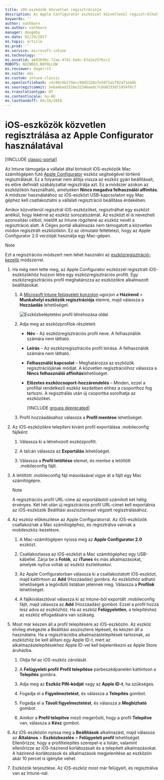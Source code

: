 ```yaml
---
title: iOS-eszközök közvetlen regisztrációja
description: Az Apple Configurator eszközzel közvetlenül regisztrálhatja a vállalati tulajdonú iOS-eszközöket egy előre meghatározott szabályzattal. Ehhez csatlakoztassa azokat USB-kapcsolattal egy Mac géphez.
keywords: ''
author: nathbarn
ms.author: nathbarn
manager: dougeby
ms.date: 01/29/2017
ms.topic: article
ms.prod: ''
ms.service: microsoft-intune
ms.technology: ''
ms.assetid: a692b90c-72ae-47d1-ba9c-67a2e2576cc2
ROBOTS: NOINDEX,NOFOLLOW
ms.reviewer: dagerrit
ms.suite: ems
ms.custom: intune-classic
ms.openlocfilehash: c4c98c6b279ecc99d2220a7e5071a1f92af1ea8b
ms.sourcegitcommit: 5eba4bad151be32346aedc7cbb0333d71934f8cf
ms.translationtype: HT
ms.contentlocale: hu-HU
ms.lasthandoff: 04/16/2018
---
```

# <a name="directly-enroll-ios-devices-by-using-apple-configurator"></a>iOS-eszközök közvetlen regisztrálása az Apple Configurator használatával

[!INCLUDE [classic-portal](../includes/classic-portal.md)]

Az Intune támogatja a vállalat által birtokolt iOS-eszközök Mac számítógépen futó [Apple Configurator](http://go.microsoft.com/fwlink/?LinkId=518017) eszköz segítségével történő regisztrálását. Ez a folyamat nem állítja vissza az eszköz gyári beállításait, és előre definiált szabályzattal regisztrálja azt. Ez a módszer azokon az eszközökön használható, amelyeken **Nincs megadva felhasználói affinitás**. A módszer használatához az iOS-eszközt USB-kapcsolaton egy Mac géphez kell csatlakoztatni a vállalati regisztráció beállítása érdekében.

Amikor közvetlenül regisztrál iOS-eszközöket, regisztrálhat egy eszközt anélkül, hogy lekérné az eszköz sorozatszámát. Az eszközt el is nevezheti azonosítási célból, mielőtt az Intune rögzítené az eszköz nevét a regisztráció alatt. A Céges portál alkalmazás nem támogatott a közvetlen módon regisztrált eszközökön. Ez az útmutató feltételezi, hogy az Apple Configurator 2.0 verzióját használja egy Mac-gépen.

>[!NOTE]
>Ezt a regisztrációs módszert nem lehet használni az [eszközregisztráció-kezelői](enroll-corporate-owned-devices-with-the-device-enrollment-manager-in-microsoft-intune.md) módszerrel.

1. Ha még nem tette meg, az Apple Configurator eszközzel regisztrált iOS-eszközökhöz hozzon létre egy eszközregisztrációs profilt. Egy eszközregisztrációs profil meghatározza az eszközökre alkalmazott beállításokat.

   1. A [Microsoft Intune felügyeleti konzolon](https://manage.microsoft.com) ugorjon a **Házirend** &gt; **Munkahelyi eszközök regisztrációja** elemre, majd válassza a **Hozzáadás** lehetőséget.

      ![Eszközbeléptetési profil létrehozása oldal](../media/pol-sa-corp-enroll.png)

   2. Adja meg az eszközprofilok részleteit:

      - **Név** - Az eszközregisztrációs profil neve. A felhasználók számára nem látható.

      - **Leírás** – Az eszközregisztrációs profil leírása. A felhasználók számára nem látható.

      - **Felhasználói kapcsolat** – Meghatározza az eszközök regisztrációjának módját. A közvetlen regisztrációhoz válassza a **Nincs felhasználói affinitás**lehetőséget.

      - **Előzetes eszközcsoport-hozzárendelés** – Minden, ezzel a profillal rendelkező eszköz kezdetben ehhez a csoporthoz fog tartozni. A regisztrálás után új csoportba sorolhatja az eszközöket.

        [!INCLUDE [groups deprecated](../includes/group-deprecation.md)]


   3. Profil hozzáadásához válassza a **Profil mentése** lehetőséget.

2. Az iOS-eszközökre telepíteni kívánt profil exportálása .mobileconfig fájlként:

   1.   Válassza ki a létrehozott eszközprofilt.

   2.   A tálcán válassza az **Exportálás** lehetőséget.

   3.   Válassza a **Profil letöltése** elemet, és mentse a letöltött .mobileconfig fájlt.

3. A letöltött .mobileconfig fájl másolásával vigye át a fájlt egy Mac számítógépre.
   > [!NOTE]
   > A regisztrációs profil URL-címe az exportálástól számított két hétig érvényes. Két hét után új regisztrációs profil URL-címet kell exportálnia az iOS-eszközök Beállítási asszisztenssel végzett regisztrálásához.

4. Az eszköz előkészítése az Apple Configuratorral. Az iOS-eszközök csatlakoznak a Mac számítógéphez, és regisztrálva vannak a mobileszköz-kezelésre.

   1.  A Mac-számítógépen nyissa meg az **Apple Configurator 2.0** eszközt.

   2.  Csatlakoztassa az iOS-eszközt a Mac számítógéphez egy USB-kábellel. Zárja be a **Fotók**, az **iTunes** és más alkalmazásokat, amelyek nyitva voltak az eszköz észlelésekor.

   3.  Az Apple Configuratorban válassza ki a csatlakoztatott iOS-eszközt, majd kattintson az **Add** (Hozzáadás) gombra. Az eszközhöz adható lehetőségek a legördülő listában jelennek meg. Válassza a **Profilok** lehetőséget.

   4.  A fájlkiválasztóval válassza ki az Intune-ból exportált .mobileconfig fájlt, majd válassza az **Add** (Hozzáadás) gombot. Ezzel a profil hozzá lesz adva az eszközhöz.  Ha az eszköz **Felügyeletlen**, a telepítéshez az eszköz elfogadására van szükség.

5. Most már készen áll a profil telepítésére az iOS-eszközön. Az eszköz elvileg elvégezte a Beállítási asszisztens lépéseit, és készen áll a használatra. Ha a regisztrációba alkalmazástelepítések tartoznak, az eszközhöz be kell állítani egy Apple ID-t, mert az alkalmazástelepítésekhez Apple ID-vel kell bejelentkezni az Apple Store áruházba.

   1.  Oldja fel az iOS-eszköz zárolását.

   2.  A **Felügyeleti profil** **Profil telepítése** párbeszédpanelén kattintson a **Telepítés** gombra.

   3.  Adja meg az **Eszköz PIN-kódját** vagy az **Apple ID-t**, ha szükséges.

   4.  Fogadja el a **Figyelmeztetést**, és válassza a **Telepítés** gombot.

   5.  Fogadja el a **Távoli figyelmeztetést**, és válassza a **Megbízható** gombot.

   6.  Amikor a **Profil telepítve** mező megerősíti, hogy a profil **Telepítve** van, válassza a **Kész** gombot.

6. Az iOS-eszközön nyissa meg a **Beállítások** alkalmazást, majd válassza az **Általános** &gt; **Eszközkezelés** &gt; **Felügyeleti profil** lehetőséget. Ellenőrizze, hogy a profiltelepítés szerepel-e a listán, valamint ellenőrizze az iOS-házirend korlátozásait és a telepített alkalmazásokat. A házirend-korlátozások és alkalmazások megjelenítése az eszközön akár 10 percet is igénybe vehet.

7. Eszközök terjesztése. Az iOS-eszköz most már felügyelt, és regisztrálva van az Intune-nal.
